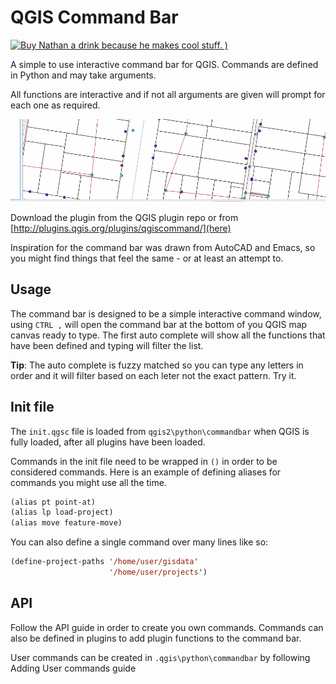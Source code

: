 # QGIS Command Bar

[![Buy Nathan a drink because he makes cool stuff. )](https://img.shields.io/badge/Paypal-Buy%20a%20Drink-blue.svg)](https://www.paypal.com/cgi-bin/webscr?cmd=_donations&business=F8FQJT9PBF5VE&lc=AU&item_name=Buy%20Nathan%20a%20drink%20because%20he%20makes%20cool%20stuff%2e%20%28%20You%20know%20you%20love%20it%29&currency_code=AUD&bn=PP%2dDonationsBF%3abtn_donate_SM%2egif%3aNonHosted)

A simple to use interactive command bar for QGIS. Commands are defined in Python and may take arguments. 

All functions are interactive and if not all arguments are given will prompt for each one as required.

![Demo](images/commandbar.gif)

Download the plugin from the QGIS plugin repo or from [http://plugins.qgis.org/plugins/qgiscommand/](here)

Inspiration for the command bar was drawn from AutoCAD and Emacs, so you might
find things that feel the same - or at least an attempt to.

## Usage

The command bar is designed to be a simple interactive command window, using
`CTRL ,` will open the command bar at the bottom of you QGIS map canvas ready to
type. The first auto complete will show all the functions that have been defined
and typing will filter the list.

**Tip**: The auto complete is fuzzy matched so you can type any letters in order
and it will filter based on each leter not the exact pattern.  Try it.

## Init file

The `init.qgsc` file is loaded from `qgis2\python\commandbar` when QGIS is fully
loaded, after all plugins have been loaded.

Commands in the init file need to be wrapped in `()` in order to be considered
commands.  Here is an example of defining aliases for commands you might use all
the time.

```lisp
(alias pt point-at)
(alias lp load-project)
(alias move feature-move)
```

You can also define a single command over many lines like so:

```lisp
(define-project-paths '/home/user/gisdata'
                      '/home/user/projects')
```

## API

Follow the API guide in order to create you own commands.  Commands can also be
defined in plugins to add plugin functions to the command bar.

User commands can be created in `.qgis\python\commandbar` by following Adding
User commands guide
